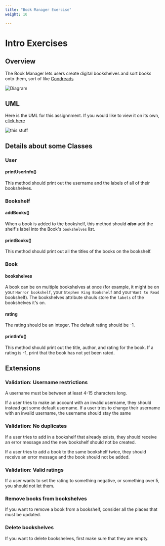 ```yaml
---
title: "Book Manager Exercise"
weight: 10

---
```

# Intro Exercises

## Overview
The Book Manager lets users create digital bookshelves and sort books onto them, sort of like [Goodreads](https://www.goodreads.com/)

![Diagram](https://lucid.app/publicSegments/view/dda5e171-8e0a-48df-8f64-34fa944a9a49/image.png)


## UML

Here is the UML for this assignnment. If you would like to view it on its own, [click here](https://lucid.app/publicSegments/view/33ba1431-02d7-4cbe-87a7-4cc7c1597547/image.png)

![this stuff](https://lucid.app/publicSegments/view/33ba1431-02d7-4cbe-87a7-4cc7c1597547/image.png)

## Details about some Classes

### User 

#### printUserInfo()
This method should print out the username and the labels of all of their bookshelves.

### Bookshelf

#### addBooks()
When a book is added to the bookshelf, this method should ***also*** add the shelf's label into the Book's `bookshelves` list.

#### printBooks()
This method should print out all the titles of the books on the bookshelf.

### Book

#### bookshelves
A book can be on multiple bookshelves at once (for example, it might be on your `Horror bookshelf`, your `Stephen King Bookshelf` and your `Want to Read` bookshelf). The bookshelves attribute shouls store the `labels` of the bookshelves it's on.

#### rating
The rating should be an integer. The default rating should be -1.


#### printInfo()
This method should print out the title, author, and rating for the book. If a rating is -1, print that the book has not yet been rated.

## Extensions

### Validation: Username restrictions
A username must be between at least 4-15 characters long. 

If a user tries to make an account with an invalid username, they should instead get some default username.
If a user tries to change their username with an invalid username, the username should stay the same

### Validation: No duplicates 
If a user tries to add in a bookshelf that already exists, they should receive an error message and the new bookshelf should not be created.

If a user tries to add a book to the same bookshelf twice, they should receive an error message and the book should not be added.

### Validation: Valid ratings
If a user wants to set the rating to something negative, or something over 5, you should not let them.

### Remove books from bookshelves
If you want to remove a book from a bookshelf, consider all the places that must be updated.

### Delete bookshelves
If you want to delete bookshelves, first make sure that they are empty.
